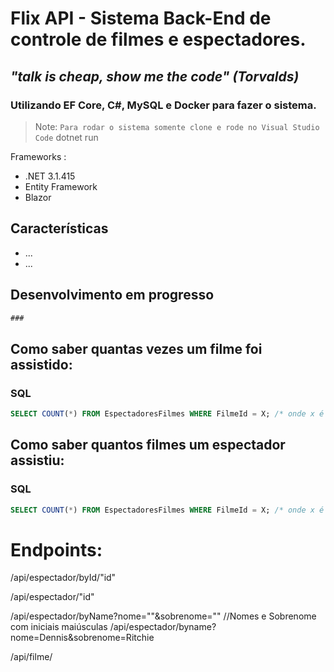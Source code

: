 # Flix API - Sistema Back-End de controle de filmes e espectadores.

## _"talk is cheap, show me the code" (Torvalds)_

### Utilizando EF Core, C#, MySQL e Docker para fazer o sistema.

> Note: `Para rodar o sistema somente clone e rode no Visual Studio Code` 
> dotnet run 

Frameworks :

- .NET 3.1.415
- Entity Framework
- Blazor 

## Características

- ...
- ...


## Desenvolvimento em progresso
```cs
###
```

## Como saber quantas vezes um filme foi assistido:
### SQL
```sql
SELECT COUNT(*) FROM EspectadoresFilmes WHERE FilmeId = X; /* onde x é o id do filme*/
```

## Como saber quantos filmes um espectador assistiu:
### SQL
```sql
SELECT COUNT(*) FROM EspectadoresFilmes WHERE FilmeId = X; /* onde x é o id do espectador*/
```


# Endpoints:

/api/espectador/byId/"id"

/api/espectador/"id"

/api/espectador/byName?nome=""&sobrenome="" //Nomes e Sobrenome com iniciais maiúsculas
/api/espectador/byname?nome=Dennis&sobrenome=Ritchie

/api/filme/

